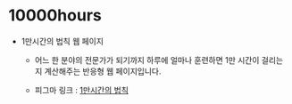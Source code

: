 # 10000hours

-   1만시간의 법칙 웹 페이지

    -   어느 한 분야의 전문가가 되기까지 하루에 얼마나 훈련하면 1만 시간이 걸리는지 계산해주는 반응형 웹 페이지입니다.

    -   피그마 링크 : [1만시간의 법칙](https://www.figma.com/file/YIoHn24LhFrCBEedo96rx6/1%EB%A7%8C-%EC%8B%9C%EA%B0%84%EC%9D%98-%EB%B2%95%EC%B9%99?node-id=2%3A202)

